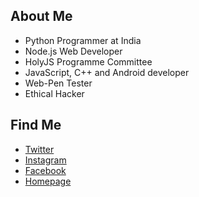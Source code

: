 ## About Me

- Python Programmer at India
- Node.js Web Developer
- HolyJS Programme Committee
- JavaScript, C++ and Android developer
- Web-Pen Tester
- Ethical Hacker

## Find Me

- [Twitter](https://twitter.com/urmil89)
- [Instagram](https://instagram.com/urmil_89)
- [Facebook](https://facebook.com/urmil89)
- [Homepage](https://urmil8989.online)
